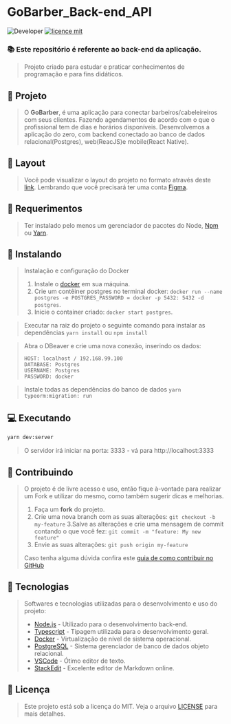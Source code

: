 
# GoBarber_Back-end_API
![Developer](https://img.shields.io/badge/GabrielFSSantos-GoBarber_Back-end_API)
[![licence mit](https://img.shields.io/github/license/GabrielFSSantos/GoBarber_Back-end_API)](https://github.com/GabrielFSSantos/GoBarber_Back-end_API/blob/master/LICENSE)

### :books:  Este repositório é referente ao back-end da aplicação.

>Projeto criado para estudar e praticar conhecimentos de programação e para fins didáticos.

## :rocket: Projeto

>O **GoBarber**, é uma aplicação para conectar barbeiros/cabeleireiros com seus clientes. Fazendo agendamentos de acordo com o que o profissional tem de dias e horários disponíveis. Desenvolvemos a aplicação do zero, com backend conectado ao banco de dados relacional(Postgres), web(ReacJS)e mobile(React Native).

## 🎨 Layout
>Você pode visualizar o layout do projeto no formato através deste [link](https://www.figma.com/file/BXCihtXXh9p37lGsENV614/GoBarber). Lembrando que você precisará ter uma conta [Figma](https://www.figma.com/).

## :wrench: Requerimentos
>Ter instalado pelo menos um gerenciador de pacotes do Node, [Npm](https://www.npmjs.com/) ou [Yarn](https://yarnpkg.com/).

## :floppy_disk: Instalando
>Instalação e configuração do Docker
>1. Instale o [docker](https://www.docker.com/get-started) em sua máquina.
>2. Crie um contêiner postgres no terminal docker: ``docker run --name postgres -e POSTGRES_PASSWORD = docker -p 5432: 5432 -d postgres``.
>3. Inicie o container criado: ``docker start postgres``.<br>

>Executar na raiz do projeto o seguinte comando para instalar as dependências
>``yarn install`` 
>ou
``npm install``

>Abra o DBeaver e crie uma nova conexão, inserindo os dados:
>``` 
>HOST: localhost / 192.168.99.100
>DATABASE: Postgres
>USERNAME: Postgres
>PASSWORD: docker
>```

>Instale todas as dependências do banco de dados
``yarn typeorm:migration: run``

## 💻  Executando
```sh
yarn dev:server
```
>O servidor irá iniciar na porta: 3333 - vá para http://localhost:3333

## :raising_hand: Contribuindo
>O projeto é de livre acesso e uso, então fique à-vontade para realizar um Fork e utilizar do mesmo, como também sugerir dicas e melhorias.
>
>1. Faça um **fork** do projeto.
>2. Crie uma nova branch com as suas alterações: `git checkout -b my-feature`
>3.Salve as alterações e crie uma mensagem de commit contando o que você fez: `git commit -m "feature: My new feature"`
>4. Envie as suas alterações: `git push origin my-feature`
>
>Caso tenha alguma dúvida confira este [guia de como contribuir no GitHub](https://github.com/firstcontributions/first-contributions)

## :space_invader: Tecnologias
> Softwares e tecnologias utilizadas para o desenvolvimento e uso do projeto:
>
>* [Node.js] - Utilizado para o desenvolvimento back-end.
>* [Typescript] - Tipagem utilizada para o desenvolvimento geral.
>* [Docker] - Virtualização de nível de sistema operacional.
>* [PostgreSQL] - Sistema gerenciador de banco de dados objeto relacional.
>* [VSCode] - Ótimo editor de texto.
>* [StackEdit] - Excelente editor de Markdown online.

## :memo: Licença
>Este projeto está sob a licença do MIT. Veja o arquivo [LICENSE](LICENSE.md) para mais detalhes.

[Node.js]: <https://nodejs.org/>
[Typescript]: <https://www.typescriptlang.org/>
[Docker]: <https://www.docker.com/>
[PostgreSQL]: <https://www.postgresql.org/>
[VSCode]: <https://code.visualstudio.com/>
[StackEdit]: <https://stackedit.io/>

